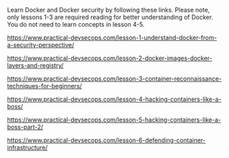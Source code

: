 Learn Docker and Docker security by following these links.
Please note, only lessons 1-3 are required reading for better understanding of Docker. You do not need to learn concepts in lesson 4-5.

https://www.practical-devsecops.com/lesson-1-understand-docker-from-a-security-perspective/

https://www.practical-devsecops.com/lesson-2-docker-images-docker-layers-and-registry/

https://www.practical-devsecops.com/lesson-3-container-reconnaissance-techniques-for-beginners/

https://www.practical-devsecops.com/lesson-4-hacking-containers-like-a-boss/

https://www.practical-devsecops.com/lesson-5-hacking-containers-like-a-boss-part-2/

https://www.practical-devsecops.com/lesson-6-defending-container-infrastructure/